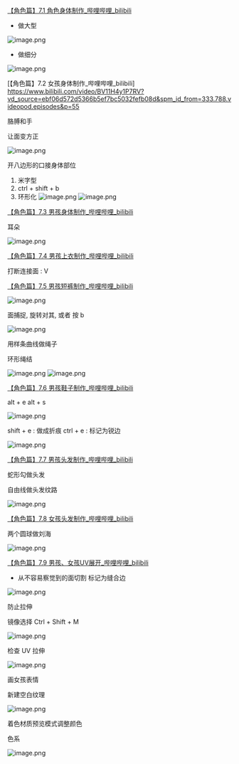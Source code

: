 [【角色篇】7.1 角色身体制作_哔哩哔哩_bilibili](https://www.bilibili.com/video/BV11H4y1P7RV?vd_source=ebf06d572d5366b5ef7bc5032fefb08d&spm_id_from=333.788.player.switch&p=54)

- 做大型

![image.png](https://image-1253155090.cos.ap-nanjing.myqcloud.com/202411101117691.png)

- 做细分



![image.png](https://image-1253155090.cos.ap-nanjing.myqcloud.com/202411101116707.png)

[【角色篇】7.2 女孩身体制作_哔哩哔哩_bilibili] https://www.bilibili.com/video/BV11H4y1P7RV?vd_source=ebf06d572d5366b5ef7bc5032fefb08d&spm_id_from=333.788.videopod.episodes&p=55

胳膊和手

让面变方正

![image.png](https://image-1253155090.cos.ap-nanjing.myqcloud.com/202411101120400.png)

开八边形的口接身体部位
1. 米字型
2. ctrl + shift + b
3. 环形化
![image.png](https://image-1253155090.cos.ap-nanjing.myqcloud.com/202411101238077.png)
![image.png](https://image-1253155090.cos.ap-nanjing.myqcloud.com/202411101300327.png)

[【角色篇】7.3 男孩身体制作_哔哩哔哩_bilibili](https://www.bilibili.com/video/BV11H4y1P7RV?vd_source=ebf06d572d5366b5ef7bc5032fefb08d&spm_id_from=333.788.player.switch&p=56)

耳朵

![image.png](https://image-1253155090.cos.ap-nanjing.myqcloud.com/202411101323638.png)

[【角色篇】7.4 男孩上衣制作_哔哩哔哩_bilibili](https://www.bilibili.com/video/BV11H4y1P7RV/?vd_source=ebf06d572d5366b5ef7bc5032fefb08d&spm_id_from=333.788.player.switch&p=57)

打断连接面 : V

[【角色篇】7.5 男孩短裤制作_哔哩哔哩_bilibili](https://www.bilibili.com/video/BV11H4y1P7RV?vd_source=ebf06d572d5366b5ef7bc5032fefb08d&spm_id_from=333.788.player.switch&p=58)

![image.png](https://image-1253155090.cos.ap-nanjing.myqcloud.com/202411101935878.png)

面捕捉, 旋转对其, 或者 按 b

![image.png](https://image-1253155090.cos.ap-nanjing.myqcloud.com/202411101937032.png)

用样条曲线做绳子

环形绳结

![image.png](https://image-1253155090.cos.ap-nanjing.myqcloud.com/202411101943818.png)
![image.png](https://image-1253155090.cos.ap-nanjing.myqcloud.com/202411101953375.png)

[【角色篇】7.6 男孩鞋子制作_哔哩哔哩_bilibili](https://www.bilibili.com/video/BV11H4y1P7RV?vd_source=ebf06d572d5366b5ef7bc5032fefb08d&spm_id_from=333.788.videopod.episodes&p=59)

alt + e
alt + s

![image.png](https://image-1253155090.cos.ap-nanjing.myqcloud.com/202411102002961.png)

shift + e : 做成折痕
ctrl + e : 标记为锐边

![image.png](https://image-1253155090.cos.ap-nanjing.myqcloud.com/202411110910275.png)

[【角色篇】7.7 男孩头发制作_哔哩哔哩_bilibili](https://www.bilibili.com/video/BV11H4y1P7RV?vd_source=ebf06d572d5366b5ef7bc5032fefb08d&spm_id_from=333.788.videopod.episodes&p=60)

蛇形勾做头发

自由线做头发纹路

![image.png](https://image-1253155090.cos.ap-nanjing.myqcloud.com/202411110924853.png)

[【角色篇】7.8 女孩头发制作_哔哩哔哩_bilibili](https://www.bilibili.com/video/BV11H4y1P7RV?vd_source=ebf06d572d5366b5ef7bc5032fefb08d&spm_id_from=333.788.videopod.episodes&p=61)

两个圆球做刘海

![image.png](https://image-1253155090.cos.ap-nanjing.myqcloud.com/202411110930424.png)

[【角色篇】7.9 男孩、女孩UV展开_哔哩哔哩_bilibili](https://www.bilibili.com/video/BV11H4y1P7RV?vd_source=ebf06d572d5366b5ef7bc5032fefb08d&spm_id_from=333.788.videopod.episodes&p=62)

- 从不容易察觉到的面切割
标记为缝合边

![image.png](https://image-1253155090.cos.ap-nanjing.myqcloud.com/202411110933719.png)

防止拉伸


镜像选择
Ctrl + Shift + M

![image.png](https://image-1253155090.cos.ap-nanjing.myqcloud.com/202411110936214.png)

检查 UV 拉伸

![image.png](https://image-1253155090.cos.ap-nanjing.myqcloud.com/202411110938986.png)

画女孩表情

新建空白纹理

![image.png](https://image-1253155090.cos.ap-nanjing.myqcloud.com/202411110941482.png)

着色材质预览模式调整颜色

色系

![image.png](https://image-1253155090.cos.ap-nanjing.myqcloud.com/202411110945134.png)
